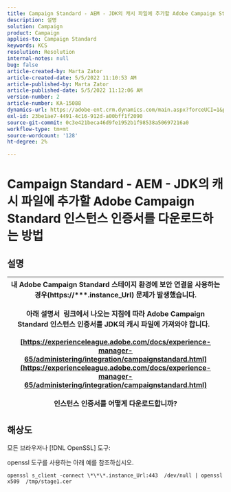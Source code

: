 ```yaml
---
title: Campaign Standard - AEM - JDK의 캐시 파일에 추가할 Adobe Campaign Standard 인스턴스 인증서를 다운로드하는 방법
description: 설명
solution: Campaign
product: Campaign
applies-to: Campaign Standard
keywords: KCS
resolution: Resolution
internal-notes: null
bug: false
article-created-by: Marta Zator
article-created-date: 5/5/2022 11:10:53 AM
article-published-by: Marta Zator
article-published-date: 5/5/2022 11:12:06 AM
version-number: 2
article-number: KA-15088
dynamics-url: https://adobe-ent.crm.dynamics.com/main.aspx?forceUCI=1&pagetype=entityrecord&etn=knowledgearticle&id=16f10f06-64cc-ec11-a7b5-6045bd00dbbc
exl-id: 23be1ae7-4491-4c16-912d-a00bff1f2090
source-git-commit: 0c3e421beca46d9fe1952b1f98538a50697216a0
workflow-type: tm+mt
source-wordcount: '128'
ht-degree: 2%

---
```


# Campaign Standard - AEM - JDK의 캐시 파일에 추가할 Adobe Campaign Standard 인스턴스 인증서를 다운로드하는 방법

## 설명



| 내 Adobe Campaign Standard 스테이지 환경에 보안 연결을 사용하는 경우(<b>https://\*\*\*.instance_Url</b>) 문제가 발생했습니다.<br><br>  아래 설명서 &#x200B; 링크에서 나오는 지침에 따라 Adobe Campaign Standard 인스턴스 인증서를 JDK의 캐시 파일에 가져와야 합니다.  <br><br>[https://experienceleague.adobe.com/docs/experience-manager-65/administering/integration/campaignstandard.html](https://experienceleague.adobe.com/docs/experience-manager-65/administering/integration/campaignstandard.html)<br><br>  인스턴스 인증서를 어떻게 다운로드합니까? |
| --- |



## 해상도


모든 브라우저나 [!DNL OpenSSL] 도구:

openssl 도구를 사용하는 아래 예를 참조하십시오.

`openssl s_client -connect \*\*\*.instance_Url:443  /dev/null | openssl x509  /tmp/stage1.cer`
